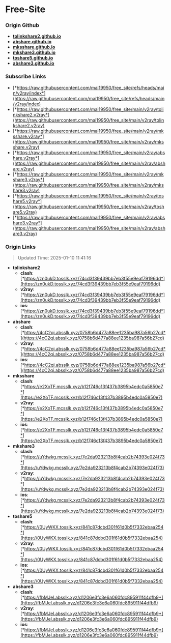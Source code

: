 # Free-Site

### Origin Github

- [**tolinkshare2.github.io**](https://github.com/tolinkshare2/tolinkshare2.github.io)
- [**abshare.github.io**](https://github.com/abshare/abshare.github.io)
- [**mksshare.github.io**](https://github.com/mksshare/mksshare.github.io)
- [**mkshare3.github.io**](https://github.com/mkshare3/mkshare3.github.io)
- [**toshare5.github.io**](https://github.com/toshare5/toshare5.github.io)
- [**abshare3.github.io**](https://github.com/abshare3/abshare3.github.io)

### Subscribe Links

- [*https://raw.githubusercontent.com/mai19950/free_site/refs/heads/main/v2ray/index*](https://raw.githubusercontent.com/mai19950/free_site/refs/heads/main/v2ray/index)
- [*https://raw.githubusercontent.com/mai19950/free_site/main/v2ray/tolinkshare2.v2ray*](https://raw.githubusercontent.com/mai19950/free_site/main/v2ray/tolinkshare2.v2ray)
- [*https://raw.githubusercontent.com/mai19950/free_site/main/v2ray/mksshare.v2ray*](https://raw.githubusercontent.com/mai19950/free_site/main/v2ray/mksshare.v2ray)
- [*https://raw.githubusercontent.com/mai19950/free_site/main/v2ray/abshare.v2ray*](https://raw.githubusercontent.com/mai19950/free_site/main/v2ray/abshare.v2ray)
- [*https://raw.githubusercontent.com/mai19950/free_site/main/v2ray/mkshare3.v2ray*](https://raw.githubusercontent.com/mai19950/free_site/main/v2ray/mkshare3.v2ray)
- [*https://raw.githubusercontent.com/mai19950/free_site/main/v2ray/toshare5.v2ray*](https://raw.githubusercontent.com/mai19950/free_site/main/v2ray/toshare5.v2ray)
- [*https://raw.githubusercontent.com/mai19950/free_site/main/v2ray/abshare3.v2ray*](https://raw.githubusercontent.com/mai19950/free_site/main/v2ray/abshare3.v2ray)

### Origin Links

> Updated Time: 2025-01-10 11:41:16

- **tolinkshare2**
  - **clash**: [*https://zn0ukD.tosslk.xyz/74cd3f39439bb7eb3f55e9eaf79196dd*](https://zn0ukD.tosslk.xyz/74cd3f39439bb7eb3f55e9eaf79196dd)
  - **v2ray**: [*https://zn0ukD.tosslk.xyz/74cd3f39439bb7eb3f55e9eaf79196dd*](https://zn0ukD.tosslk.xyz/74cd3f39439bb7eb3f55e9eaf79196dd)
  - **ios**: [*https://zn0ukD.tosslk.xyz/74cd3f39439bb7eb3f55e9eaf79196dd*](https://zn0ukD.tosslk.xyz/74cd3f39439bb7eb3f55e9eaf79196dd)
- **abshare**
  - **clash**: [*https://4cC2qi.absslk.xyz/0758b6d477a88ee1235ba987a56b27cd*](https://4cC2qi.absslk.xyz/0758b6d477a88ee1235ba987a56b27cd)
  - **v2ray**: [*https://4cC2qi.absslk.xyz/0758b6d477a88ee1235ba987a56b27cd*](https://4cC2qi.absslk.xyz/0758b6d477a88ee1235ba987a56b27cd)
  - **ios**: [*https://4cC2qi.absslk.xyz/0758b6d477a88ee1235ba987a56b27cd*](https://4cC2qi.absslk.xyz/0758b6d477a88ee1235ba987a56b27cd)
- **mksshare**
  - **clash**: [*https://e2XoTF.mcsslk.xyz/b12f746c13f437b3895b4edc0a5850e7*](https://e2XoTF.mcsslk.xyz/b12f746c13f437b3895b4edc0a5850e7)
  - **v2ray**: [*https://e2XoTF.mcsslk.xyz/b12f746c13f437b3895b4edc0a5850e7*](https://e2XoTF.mcsslk.xyz/b12f746c13f437b3895b4edc0a5850e7)
  - **ios**: [*https://e2XoTF.mcsslk.xyz/b12f746c13f437b3895b4edc0a5850e7*](https://e2XoTF.mcsslk.xyz/b12f746c13f437b3895b4edc0a5850e7)
- **mkshare3**
  - **clash**: [*https://uYdwkg.mcsslk.xyz/7e2da923213b8f4cab2b74393e024f73*](https://uYdwkg.mcsslk.xyz/7e2da923213b8f4cab2b74393e024f73)
  - **v2ray**: [*https://uYdwkg.mcsslk.xyz/7e2da923213b8f4cab2b74393e024f73*](https://uYdwkg.mcsslk.xyz/7e2da923213b8f4cab2b74393e024f73)
  - **ios**: [*https://uYdwkg.mcsslk.xyz/7e2da923213b8f4cab2b74393e024f73*](https://uYdwkg.mcsslk.xyz/7e2da923213b8f4cab2b74393e024f73)
- **toshare5**
  - **clash**: [*https://0UyWKX.tosslk.xyz/841c87dcbd301f61d0b5f7332ebaa254*](https://0UyWKX.tosslk.xyz/841c87dcbd301f61d0b5f7332ebaa254)
  - **v2ray**: [*https://0UyWKX.tosslk.xyz/841c87dcbd301f61d0b5f7332ebaa254*](https://0UyWKX.tosslk.xyz/841c87dcbd301f61d0b5f7332ebaa254)
  - **ios**: [*https://0UyWKX.tosslk.xyz/841c87dcbd301f61d0b5f7332ebaa254*](https://0UyWKX.tosslk.xyz/841c87dcbd301f61d0b5f7332ebaa254)
- **abshare3**
  - **clash**: [*https://fbMJel.absslk.xyz/d1206e3fc3e6a060fdc895911f44dfb9*](https://fbMJel.absslk.xyz/d1206e3fc3e6a060fdc895911f44dfb9)
  - **v2ray**: [*https://fbMJel.absslk.xyz/d1206e3fc3e6a060fdc895911f44dfb9*](https://fbMJel.absslk.xyz/d1206e3fc3e6a060fdc895911f44dfb9)
  - **ios**: [*https://fbMJel.absslk.xyz/d1206e3fc3e6a060fdc895911f44dfb9*](https://fbMJel.absslk.xyz/d1206e3fc3e6a060fdc895911f44dfb9)
